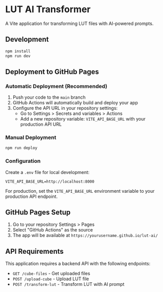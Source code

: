 # LUT AI Transformer

A Vite application for transforming LUT files with AI-powered prompts.

## Development

```bash
npm install
npm run dev
```

## Deployment to GitHub Pages

### Automatic Deployment (Recommended)

1. Push your code to the `main` branch
2. GitHub Actions will automatically build and deploy your app
3. Configure the API URL in your repository settings:
   - Go to Settings > Secrets and variables > Actions
   - Add a new repository variable: `VITE_API_BASE_URL` with your production API URL

### Manual Deployment

```bash
npm run deploy
```

### Configuration

Create a `.env` file for local development:

```
VITE_API_BASE_URL=http://localhost:8000
```

For production, set the `VITE_API_BASE_URL` environment variable to your production API endpoint.

## GitHub Pages Setup

1. Go to your repository Settings > Pages
2. Select "GitHub Actions" as the source
3. The app will be available at `https://yourusername.github.io/lut-ai/`

## API Requirements

This application requires a backend API with the following endpoints:
- `GET /cube-files` - Get uploaded files
- `POST /upload-cube` - Upload LUT file  
- `POST /transform-lut` - Transform LUT with AI prompt 